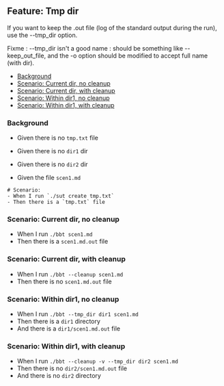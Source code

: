 <!-- omit from toc -->
## Feature: Tmp dir 

If you want to keep the .out file (log of the standard output during the run), use the --tmp_dir option.

Fixme : --tmp_dir isn't a good name : should be something like --keep_out_file, and the -o option should be modified to accept full name (with dir).

- [Background](#background)
- [Scenario: Current dir, no cleanup](#scenario-current-dir-no-cleanup)
- [Scenario: Current dir, with cleanup](#scenario-current-dir-with-cleanup)
- [Scenario: Within dir1, no cleanup](#scenario-within-dir1-no-cleanup)
- [Scenario: Within dir1, with cleanup](#scenario-within-dir1-with-cleanup)

### Background 

- Given there is no `tmp.txt` file
- Given there is no `dir1` dir
- Given there is no `dir2` dir

- Given the file `scen1.md`
~~~
# Scenario: 
- When I run `./sut create tmp.txt`
- Then there is a `tmp.txt` file
~~~

### Scenario: Current dir, no cleanup
- When I run `./bbt scen1.md` 
- Then there is a `scen1.md.out` file

### Scenario: Current dir, with cleanup
- When I run `./bbt --cleanup scen1.md` 
- Then there is no `scen1.md.out` file

### Scenario: Within dir1, no cleanup
- When I run `./bbt --tmp_dir dir1 scen1.md` 
- Then there is a `dir1` directory
- And  there is a `dir1/scen1.md.out` file

### Scenario: Within dir1, with cleanup
- When I run `./bbt --cleanup -v --tmp_dir dir2 scen1.md` 
- Then there is no `dir2/scen1.md.out` file
- And  there is no `dir2` directory
